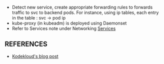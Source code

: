 - Detect new service, create appropriate forwarding rules to forwards traffic to svc to backend pods. For instance, using ip tables, each entry in the table : svc -> pod ip 
- kube-proxy (in kubeadm) is deployed using Daemonset
- Refer to Services note under Networking [Services](Network/Services.md)
## REFERENCES 
- [Kodekloud's blog post](https://kodekloud.com/blog/kube-proxy/)

